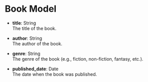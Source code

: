# Book Model

- **title**: String  
  The title of the book.

- **author**: String  
  The author of the book.

- **genre**: String  
  The genre of the book (e.g., fiction, non-fiction, fantasy, etc.).

- **published_date**: Date  
  The date when the book was published.
